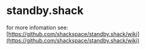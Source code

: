 standby.shack
=============

for more infomation see: [https://github.com/shackspace/standby.shack/wiki](https://github.com/shackspace/standby.shack/wiki)
